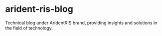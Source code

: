 # arident-ris-blog
Technical blog under AridentRIS brand, providing insights and solutions in the field of technology.
